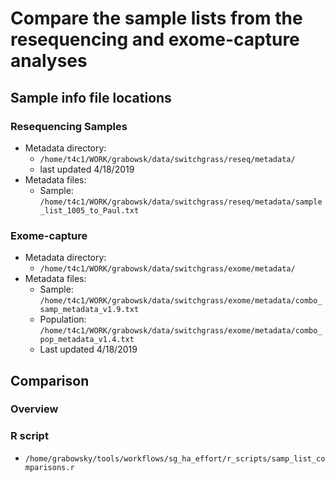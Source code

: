 # Compare the sample lists from the resequencing and exome-capture analyses

## Sample info file locations
### Resequencing Samples
* Metadata directory:
  * `/home/t4c1/WORK/grabowsk/data/switchgrass/reseq/metadata/`
  * last updated 4/18/2019
* Metadata files:
  * Sample: `/home/t4c1/WORK/grabowsk/data/switchgrass/reseq/metadata/sample_list_1005_to_Paul.txt`
### Exome-capture
* Metadata directory: 
  * `/home/t4c1/WORK/grabowsk/data/switchgrass/exome/metadata/`
* Metadata files:
  * Sample: `/home/t4c1/WORK/grabowsk/data/switchgrass/exome/metadata/combo_samp_metadata_v1.9.txt`
  * Population: `/home/t4c1/WORK/grabowsk/data/switchgrass/exome/metadata/combo_pop_metadata_v1.4.txt`
  * Last updated 4/18/2019

## Comparison
### Overview

### R script
* `/home/grabowsky/tools/workflows/sg_ha_effort/r_scripts/samp_list_comparisons.r`





